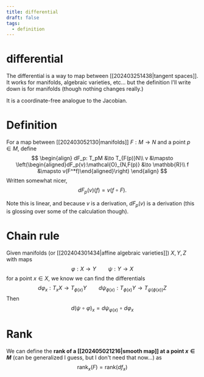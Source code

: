 ```yaml
---
title: differential
draft: false
tags:
  - definition
---
```

# differential
The differential is a way to map between [[202403251438|tangent spaces]]. 
It works for manifolds, algebraic varieties, etc... but the definition I'll write down is for manifolds (though nothing changes really.)

It is a coordinate-free analogue to the Jacobian. 
# Definition
For a map between [[202403052130|manifolds]] $F:M \to N$ and a point $p \in M$, define 
$$
\begin{align}
dF_p: T_pM &\to T_{F(p)}N\\
v &\mapsto \left(\begin{aligned}dF_p(v):\mathcal{O}_{N,F(p)} &\to \mathbb{R}\\ f &\mapsto v(F^*f)\end{aligned}\right)
\end{align}
$$
Written somewhat nicer, 
$$
dF_p(v)(f) = v(f\circ F).
$$

Note this is linear, and because $v$ is a derivation, $dF_p(v)$ is a derivation (this is glossing over some of the calculation though). 

# Chain rule
Given manifolds (or [[202404301434|affine algebraic varieties]]) $X,Y,Z$ with maps 
$$\varphi:X \to Y \qquad \psi:Y \to X$$
for a point $x \in X$, we know we can find the differentials
$$d\varphi_x: T_xX \to T_{\phi(x)}Y \qquad d\psi_{\phi(x)}:T_{\phi(x)}Y \to T_{\psi(\phi(x))}Z$$
Then 
$$ d(\psi\circ\varphi)_x = d \psi_{\varphi(x)} \circ d\varphi_x$$
# Rank
We can define the **rank of a [[202405021216|smooth map]] at a point $x \in M$** (can be generalized I guess, but I don't need that now...) as 
$$ \text{rank}_x(F) = \text{rank}(df_x)$$ 
